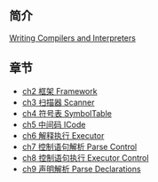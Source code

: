 ## 简介

[Writing Compilers and Interpreters](https://book.douban.com/subject/4204346/)

## 章节

- [ch2 框架 Framework]()
- [ch3 扫描器 Scanner]()
- [ch4 符号表 SymbolTable]()
- [ch5 中间码 ICode]()
- [ch6 解释执行 Executor]()
- [ch7 控制语句解析 Parse Control]()
- [ch8 控制语句执行 Executor Control]()
- [ch9 声明解析 Parse Declarations]()
